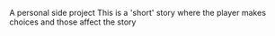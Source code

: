 A personal side project
This is a 'short' story where the player makes choices and those affect the story

